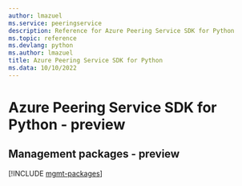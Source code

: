 ```yaml
---
author: lmazuel
ms.service: peeringservice
description: Reference for Azure Peering Service SDK for Python
ms.topic: reference
ms.devlang: python
ms.author: lmazuel
title: Azure Peering Service SDK for Python
ms.data: 10/10/2022
---
```

# Azure Peering Service SDK for Python - preview

## Management packages - preview
[!INCLUDE [mgmt-packages](peering-service-mgmt-index.md)]
